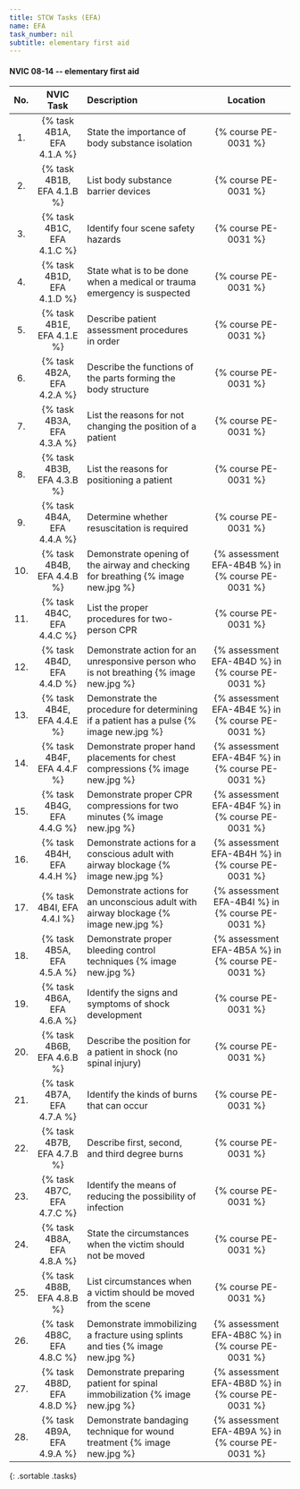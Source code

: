 ```yaml
---
title: STCW Tasks (EFA)
name: EFA
task_number: nil
subtitle: elementary first aid
---
```



#### NVIC 08-14 -- elementary first aid

| No.   | NVIC Task | Description | Location |
|:-----:|:----:|:------------|:-------:|
| 1. | {% task 4B1A, EFA 4.1.A %} | State the importance of body substance isolation | {% course PE-0031 %}|
| 2. | {% task 4B1B, EFA 4.1.B %} | List body substance barrier devices | {% course PE-0031 %}|
| 3. | {% task 4B1C, EFA 4.1.C %} | Identify four scene safety hazards | {% course PE-0031 %}|
| 4. | {% task 4B1D, EFA 4.1.D %} | State what is to be done when a medical or trauma emergency is suspected | {% course PE-0031 %}|
| 5. | {% task 4B1E, EFA 4.1.E %} | Describe patient assessment procedures in order | {% course PE-0031 %}|
| 6. | {% task 4B2A, EFA 4.2.A %} | Describe the functions of the parts forming the body structure | {% course PE-0031 %}|
| 7. | {% task 4B3A, EFA 4.3.A %} | List the reasons for not changing the position of a patient | {% course PE-0031 %}|
| 8. | {% task 4B3B, EFA 4.3.B %} | List the reasons for positioning a patient | {% course PE-0031 %}|
| 9. | {% task 4B4A, EFA 4.4.A %} | Determine whether resuscitation is required | {% course PE-0031 %}|
| 10. | {% task 4B4B, EFA 4.4.B %} | Demonstrate opening of the airway and checking for breathing  {% image new.jpg %}  | {% assessment EFA-4B4B %} in {% course PE-0031 %} |
| 11. | {% task 4B4C, EFA 4.4.C %} | List the proper procedures for two-person CPR | {% course PE-0031 %}|
| 12. | {% task 4B4D, EFA 4.4.D %} | Demonstrate action for an unresponsive person who is not breathing  {% image new.jpg %}  | {% assessment EFA-4B4D %} in {% course PE-0031 %} |
| 13. | {% task 4B4E, EFA 4.4.E %} | Demonstrate the procedure for determining if a patient has a pulse  {% image new.jpg %}  | {% assessment EFA-4B4E %} in {% course PE-0031 %} |
| 14. | {% task 4B4F, EFA 4.4.F %} | Demonstrate proper hand placements for chest compressions  {% image new.jpg %}  | {% assessment EFA-4B4F %} in {% course PE-0031 %} |
| 15. | {% task 4B4G, EFA 4.4.G %} | Demonstrate proper CPR compressions for two minutes  {% image new.jpg %}  | {% assessment EFA-4B4F %} in {% course PE-0031 %} |
| 16. | {% task 4B4H, EFA 4.4.H %} | Demonstrate actions for a conscious adult with airway blockage  {% image new.jpg %}  | {% assessment EFA-4B4H %} in {% course PE-0031 %} |
| 17. | {% task 4B4I, EFA 4.4.I %} | Demonstrate actions for an unconscious adult with airway blockage  {% image new.jpg %}  | {% assessment EFA-4B4I %} in {% course PE-0031 %} |
| 18. | {% task 4B5A, EFA 4.5.A %} | Demonstrate proper bleeding control techniques  {% image new.jpg %}  | {% assessment EFA-4B5A %} in {% course PE-0031 %} |
| 19. | {% task 4B6A, EFA 4.6.A %} | Identify the signs and symptoms of shock development | {% course PE-0031 %}|
| 20. | {% task 4B6B, EFA 4.6.B %} | Describe the position for a patient in shock (no spinal injury) | {% course PE-0031 %}|
| 21. | {% task 4B7A, EFA 4.7.A %} | Identify the kinds of burns that can occur | {% course PE-0031 %}|
| 22. | {% task 4B7B, EFA 4.7.B %} | Describe first, second, and third degree burns | {% course PE-0031 %}|
| 23. | {% task 4B7C, EFA 4.7.C %} | Identify the means of reducing the possibility of infection | {% course PE-0031 %}|
| 24. | {% task 4B8A, EFA 4.8.A %} | State the circumstances when the victim should not be moved | {% course PE-0031 %}|
| 25. | {% task 4B8B, EFA 4.8.B %} | List circumstances when a victim should be moved from the scene | {% course PE-0031 %}|
| 26. | {% task 4B8C, EFA 4.8.C %} | Demonstrate immobilizing a fracture using splints and ties  {% image new.jpg %}  | {% assessment EFA-4B8C %} in {% course PE-0031 %} |
| 27. | {% task 4B8D, EFA 4.8.D %} | Demonstrate preparing patient for spinal immobilization  {% image new.jpg %}  | {% assessment EFA-4B8D %} in {% course PE-0031 %} |
| 28. | {% task 4B9A, EFA 4.9.A %} | Demonstrate bandaging technique for wound treatment  {% image new.jpg %}  | {% assessment EFA-4B9A %} in {% course PE-0031 %} |
{: .sortable .tasks}
